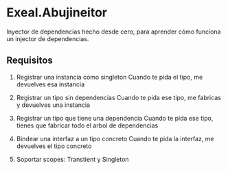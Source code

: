 ﻿# Exeal.Abujineitor

Inyector de dependencias hecho desde cero, para aprender cómo funciona un injector de dependencias.

## Requisitos

1. Registrar una instancia como singleton
Cuando te pida el tipo, me devuelves esa instancia

2. Registrar un tipo sin dependencias
Cuando te pida ese tipo, me fabricas y devuelves una instancia

3. Registrar un tipo que tiene una dependencia
Cuando te pida ese tipo, tienes que fabricar todo el arbol de dependencias

4. Bindear una interfaz a un tipo concreto
Cuando te pida la interfaz, me devuelves el tipo concreto

5. Soportar scopes: Transtient y Singleton

